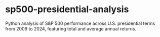 # sp500-presidential-analysis
Python analysis of S&amp;P 500 performance across U.S. presidential terms from 2009 to 2024, featuring total and average annual returns.

